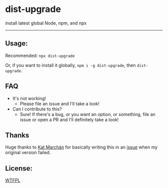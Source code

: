 # dist-upgrade

install latest global Node, npm, and npx

--------

## Usage:

Recommended: `npx dist-upgrade`

Or, if you want to install it globally, `npm i -g dist-upgrade`, then `dist-upgrade`.

## FAQ

* It's not working!
  * Please file an issue and I'll take a look!
* Can I contribute to this?
  * Sure! If there's a bug, or you want an option, or something, file an issue
    or open a PR and I'll definitely take a look!

## Thanks

Huge thanks to [Kat Marchán](https://github.com/zkat) for basically writing this
in an [issue](https://github.com/zacanger/dist-upgrade/issues/1) when my
original version failed.

## License:

[WTFPL](./LICENSE.md)
